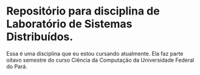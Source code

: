 # Repositório para disciplina de Laboratório de Sistemas Distribuídos.
Essa é uma disciplina que eu estou cursando atualmente. Ela faz parte oitavo semestre do curso Ciência da Computação da Universidade Federal do Pará.
